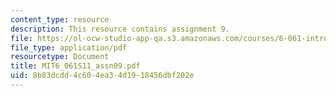 ```yaml
---
content_type: resource
description: This resource contains assignment 9.
file: https://ol-ocw-studio-app-qa.s3.amazonaws.com/courses/6-061-introduction-to-electric-power-systems-spring-2011/8b83dcdd4c604ea34d1918456dbf202e_MIT6_061S11_assn09.pdf
file_type: application/pdf
resourcetype: Document
title: MIT6_061S11_assn09.pdf
uid: 8b83dcdd-4c60-4ea3-4d19-18456dbf202e
---
```

